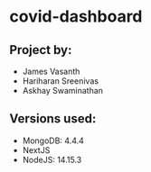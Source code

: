 # covid-dashboard


## Project by:
- James Vasanth
- Hariharan Sreenivas
- Askhay Swaminathan

## Versions used:
- MongoDB: 4.4.4
- NextJS
- NodeJS: 14.15.3
